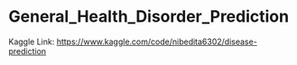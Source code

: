 # General_Health_Disorder_Prediction
Kaggle Link: https://www.kaggle.com/code/nibedita6302/disease-prediction
